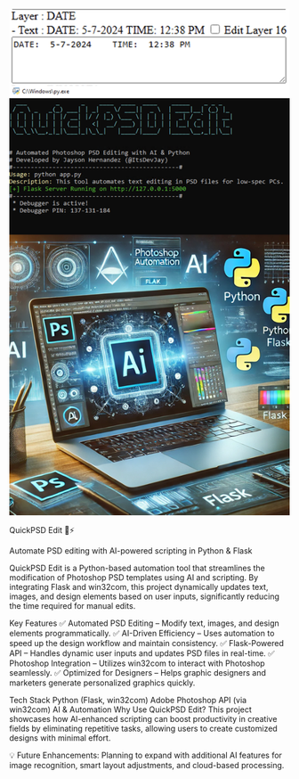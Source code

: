 ![QuickPSD Edit](QuickPSD_UI_Composite.png)

QuickPSD Edit 🎨⚡

Automate PSD editing with AI-powered scripting in Python & Flask

QuickPSD Edit is a Python-based automation tool that streamlines the modification of Photoshop PSD templates using AI and scripting. By integrating Flask and win32com, this project dynamically updates text, images, and design elements based on user inputs, significantly reducing the time required for manual edits.

Key Features
✅ Automated PSD Editing – Modify text, images, and design elements programmatically.
✅ AI-Driven Efficiency – Uses automation to speed up the design workflow and maintain consistency.
✅ Flask-Powered API – Handles dynamic user inputs and updates PSD files in real-time.
✅ Photoshop Integration – Utilizes win32com to interact with Photoshop seamlessly.
✅ Optimized for Designers – Helps graphic designers and marketers generate personalized graphics quickly.

Tech Stack
Python (Flask, win32com)
Adobe Photoshop API (via win32com)
AI & Automation
Why Use QuickPSD Edit?
This project showcases how AI-enhanced scripting can boost productivity in creative fields by eliminating repetitive tasks, allowing users to create customized designs with minimal effort.

💡 Future Enhancements: Planning to expand with additional AI features for image recognition, smart layout adjustments, and cloud-based processing.
